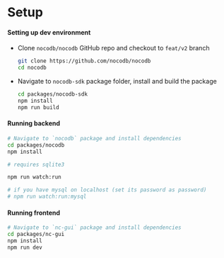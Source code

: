 # Setup

#### Setting up dev environment

- Clone `nocodb/nocodb` GitHub repo and checkout to `feat/v2` branch
  ```sh
  git clone https://github.com/nocodb/nocodb
  cd nocodb
  ```
  
- Navigate to `nocodb-sdk` package folder, install and build the package
  ```sh
  cd packages/nocodb-sdk
  npm install
  npm run build
  ```

#### Running backend  

```sh
# Navigate to `nocodb` package and install dependencies
cd packages/nocodb
npm install

# requires sqlite3

npm run watch:run

# if you have mysql on localhost (set its password as password)
# npm run watch:run:mysql
```

#### Running frontend

```sh
# Navigate to `nc-gui` package and install dependencies
cd packages/nc-gui
npm install
npm run dev
```


